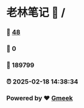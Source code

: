 # 老林笔记 :link: / 
### :page_facing_up: [48](//tag.html) 
### :speech_balloon: 0 
### :hibiscus: 189799 
### :alarm_clock: 2025-02-18 14:38:34 
### Powered by :heart: [Gmeek](https://github.com/Meekdai/Gmeek)
